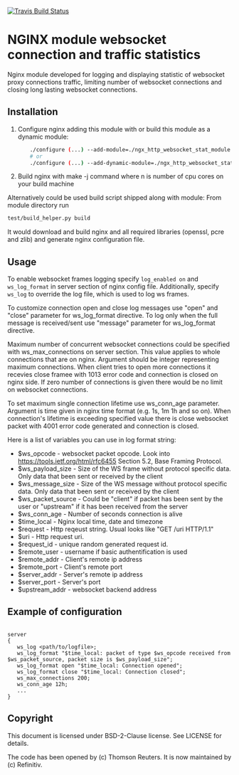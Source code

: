 [![Travis Build Status](https://travis-ci.org/refinitiv/ngx_http_websocket_stat_module.svg?branch=master)](https://travis-ci.org/refinitiv/ngx_http_websocket_stat_module.svg?branch=master)


# NGINX module websocket connection and traffic statistics

Nginx module developed for logging and displaying statistic of websocket proxy connections traffic, limiting number of websocket connections and closing long lasting websocket connections.

## Installation

   1. Configure nginx adding this module with or build this module as a dynamic module:
   ```sh
          ./configure (...) --add-module=./ngx_http_websocket_stat_module
          # or
          ./configure (...) --add-dynamic-module=./ngx_http_websocket_stat_module && make modules
   ```
   2. Build nginx with make -j<n> command where n is number of cpu cores on your build machine

   Alternatively could be used build script shipped along with module:
   From module directory run
   ```sh
   test/build_helper.py build
   ```
   It would download and build nginx and all required libraries (openssl, pcre and zlib) and generate nginx configuration file.

## Usage

To enable websocket frames logging specify `log_enabled on` and `ws_log_format` in server section of nginx config file. Additionally, specify `ws_log` to override the log file, which is used to log ws frames.

To customize connection open and close log messages use "open" and "close" parameter for ws_log_format directive. 
To log only when the full message is received/sent use "message" parameter for ws_log_format directive.

Maximum number of concurrent websocket connections could be specified with ws_max_connections on server section. This value applies to whole connections that are on nginx. Argument should be integer representing maximum connections. When client tries to open more connections it recevies close framee with 1013 error code and connection is closed on nginx side. If zero number of connections is given there would be no limit on websocket connections.

To set maximum single connection lifetime use ws_conn_age parameter. Argument is time given in nginx time format (e.g. 1s, 1m 1h and so on). When connection's lifetime is exceeding specified value there is close websocket packet with 4001 error code generated and connection is closed.


Here is a list of variables you can use in log format string:

 * $ws_opcode - websocket packet opcode. Look into https://tools.ietf.org/html/rfc6455 Section 5.2, Base Framing Protocol.
 * $ws_payload_size - Size of the WS frame without protocol specific data. Only data that been sent or received by the client
 * $ws_message_size - Size of the WS message without protocol specific data. Only data that been sent or received by the client
 * $ws_packet_source - Could be "client" if packet has been sent by the user or "upstream" if it has been received from the server
 * $ws_conn_age - Number of seconds connection is alive
 * $time_local - Nginx local time, date and timezone
 * $request - Http reqeust string. Usual looks like "GET /uri HTTP/1.1"
 * $uri - Http request uri.
 * $request_id - unique random generated request id.
 * $remote_user - username if basic authentification is used
 * $remote_addr - Client's remote ip address
 * $remote_port - Client's remote port
 * $server_addr - Server's remote ip address
 * $server_port - Server's port
 * $upstream_addr - websocket backend address

## Example of configuration

```

server
{
   ws_log <path/to/logfile>;
   ws_log_format "$time_local: packet of type $ws_opcode received from $ws_packet_source, packet size is $ws_payload_size";
   ws_log_format open "$time_local: Connection opened";
   ws_log_format close "$time_local: Connection closed";
   ws_max_connections 200;
   ws_conn_age 12h;
   ...
}

```

## Copyright

This document is licensed under BSD-2-Clause license. See LICENSE for details.

The code has been opened by (c) Thomson Reuters.
It is now maintained by (c) Refinitiv.
